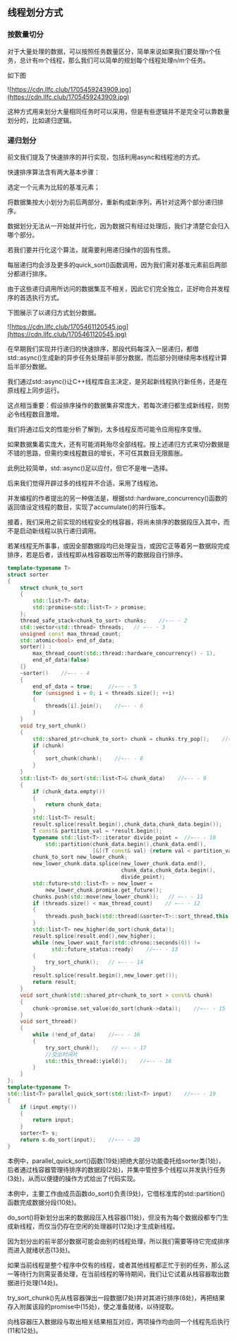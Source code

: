 ## 线程划分方式

### 按数量切分
对于大量处理的数据，可以按照任务数量区分，简单来说如果我们要处理n个任务，总计有m个线程，那么我们可以简单的规划每个线程处理n/m个任务。

如下图

![https://cdn.llfc.club/1705459243909.jpg](https://cdn.llfc.club/1705459243909.jpg)

这种方式用来划分大量相同任务时可以采用，但是有些逻辑并不是完全可以靠数量划分的，比如递归逻辑。

### 递归划分

前文我们提及了快速排序的并行实现，包括利用async和线程池的方式。

快速排序算法含有两大基本步骤：

选定一个元素为比较的基准元素；

将数据集按大小划分为前后两部分，重新构成新序列，再针对这两个部分递归排序。

数据划分无法从一开始就并行化，因为数据只有经过处理后，我们才清楚它会归入哪个部分。

若我们要并行化这个算法，就需要利用递归操作的固有性质。

每层递归均会涉及更多的quick_sort()函数调用，因为我们需对基准元素前后两部分都进行排序。

由于这些递归调用所访问的数据集互不相关，因此它们完全独立，正好吻合并发程序的首选执行方式。

下图展示了以递归方式划分数据。

![https://cdn.llfc.club/1705461120545.jpg](https://cdn.llfc.club/1705461120545.jpg)

在早期我们实现并行递归的快速排序，那段代码每深入一层递归，都借std::async()生成新的异步任务处理前半部分数据，而后部分则继续用本线程计算后半部分数据。

我们通过std::async()让C++线程库自主决定，是另起新线程执行新任务，还是在原线程上同步运行。

这点相当重要：假设排序操作的数据集非常庞大，若每次递归都生成新线程，则势必令线程数目激增。

我们将通过后文的性能分析了解到，太多线程反而可能令应用程序变慢。

如果数据集着实庞大，还有可能消耗殆尽全部线程。按上述递归方式来切分数据是不错的思路，但需约束线程数目的增长，不可任其数目无限膨胀。

此例比较简单，std::async()足以应付，但它不是唯一选择。

后来我们觉得开辟过多的线程并不合适，采用了线程池。

并发编程的作者提出的另一种做法是，根据std::hardware_concurrency()函数的返回值设定线程的数目，实现了accumulate()的并行版本。

接着，我们采用之前实现的线程安全的栈容器，将尚未排序的数据段压入其中，而不是启动新线程以执行递归调用。

若某线程无所事事，或因全部数据段均已处理妥当，或因它正等着另一数据段完成排序，若是后者，该线程即从栈容器取出所等的数据段自行排序。

``` cpp
template<typename T>
struct sorter    
{
	struct chunk_to_sort
	{
		std::list<T> data;
		std::promise<std::list<T> > promise;
	};
	thread_safe_stack<chunk_to_sort> chunks;    //⇽-- - 2
	std::vector<std::thread> threads;   // ⇽-- - 3
	unsigned const max_thread_count;
	std::atomic<bool> end_of_data;
	sorter() :
		max_thread_count(std::thread::hardware_concurrency() - 1),
		end_of_data(false)
	{}
	~sorter()    //⇽-- - 4
	{
		end_of_data = true;     //⇽-- - 5
		for (unsigned i = 0; i < threads.size(); ++i)
		{
			threads[i].join();    //⇽-- - 6
		}
	}
	void try_sort_chunk()
	{
		std::shared_ptr<chunk_to_sort> chunk = chunks.try_pop();    //⇽-- - 7
		if (chunk)
		{
			sort_chunk(chunk);    //⇽-- - 8
		}
	}
	std::list<T> do_sort(std::list<T>& chunk_data)    //⇽-- - 9
	{
		if (chunk_data.empty())
		{
			return chunk_data;
		}
		std::list<T> result;
		result.splice(result.begin(),chunk_data,chunk_data.begin());
		T const& partition_val = *result.begin();
		typename std::list<T>::iterator divide_point =  //⇽-- - 10
			std::partition(chunk_data.begin(),chunk_data.end(),
						   [&](T const& val) {return val < partition_val; });
		chunk_to_sort new_lower_chunk;
		new_lower_chunk.data.splice(new_lower_chunk.data.end(),
									chunk_data,chunk_data.begin(),
									divide_point);
		std::future<std::list<T> > new_lower =
			new_lower_chunk.promise.get_future();
		chunks.push(std::move(new_lower_chunk));   // ⇽-- - 11
		if (threads.size() < max_thread_count)    // ⇽-- - 12
		{
			threads.push_back(std::thread(&sorter<T>::sort_thread,this));
		}
		std::list<T> new_higher(do_sort(chunk_data));
		result.splice(result.end(),new_higher);
		while (new_lower.wait_for(std::chrono::seconds(0)) !=
			  std::future_status::ready)    //⇽-- - 13
		{
			try_sort_chunk();   // ⇽-- - 14
		}
		result.splice(result.begin(),new_lower.get());
		return result;
	}
	void sort_chunk(std::shared_ptr<chunk_to_sort > const& chunk)
	{
		chunk->promise.set_value(do_sort(chunk->data));    //⇽-- - 15
	}
	void sort_thread()
	{
		while (!end_of_data)    //⇽-- - 16
		{
			try_sort_chunk();    // ⇽-- - 17
			//交出时间片
			std::this_thread::yield();    //⇽-- - 18
		}
	}
};
template<typename T>
std::list<T> parallel_quick_sort(std::list<T> input)    //⇽-- - 19
{
	if (input.empty())
	{
		return input;
	}
	sorter<T> s;
	return s.do_sort(input);    //⇽-- - 20
}
```

本例中，parallel_quick_sort()函数(19处)把绝大部分功能委托给sorter类(1处)，后者通过栈容器管理待排序的数据段(2处)，并集中管控多个线程以并发执行任务(3处)，从而以便捷的操作方式给出了代码实现。

本例中，主要工作由成员函数do_sort()负责(9处)，它借标准库的std::partition()函数完成数据分段(10处)。

do_sort()将新划分出来的数据段压入栈容器(11处)，但没有为每个数据段都专门生成新线程，而仅当仍存在空闲的处理器时(12处)才生成新线程。

因为划分出的前半部分数据可能会由别的线程处理，所以我们需要等待它完成排序而进入就绪状态(13处)。

如果当前线程是整个程序中仅有的线程，或者其他线程都正忙于别的任务，那么这一等待行为则需妥善处理，在当前线程的等待期间，我们让它试着从栈容器取出数据进行处理(14处)。

try_sort_chunk()先从栈容器弹出一段数据(7处)并对其进行排序(8处)，再把结果存入附属该段的promise中(15处)，使之准备就绪，以待提取。

向栈容器压入数据段与取出相关结果相互对应，两项操作均由同一个线程先后执行(11和12处)。